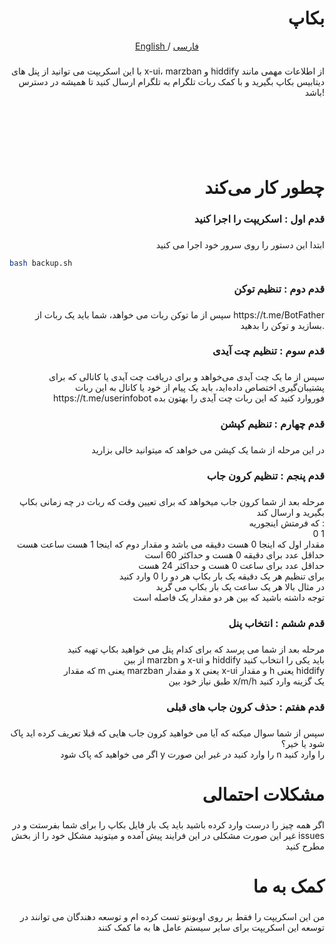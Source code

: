 <h1 align="right">بکاپ</h1>

<p align="center">
 <a href="./README.md">
 English
 </a>
 /
 <a href="./README-fa.md">
 فارسی
 </a>
</p>

###

<p align="right">با این اسکریپت می توانید از پنل های x-ui، marzban و hiddify از اطلاعات مهمی مانند دیتابیس بکاپ بگیرید و با کمک ربات تلگرام به تلگرام ارسال کنید تا همیشه در دسترس باشد!</p>

###

<br clear="both">

<p align="left">‏<br>‏</p>

###

<h1 align="right">چطور کار می‌کند</h1>

###

<h3 align="right">قدم اول : اسکریپت را اجرا کنید</h3>

###

<p align="right">ابتدا این دستور را روی سرور خود اجرا می کنید</p>
  
```bash
bash backup.sh
```

###

<h3 align="right">قدم دوم : تنظیم توکن</h3>

###

<p align="right">سپس از ما توکن ربات می خواهد، شما باید یک ربات از https://t.me/BotFather بسازید و توکن را بدهید.</p>

###

<h3 align="right">قدم سوم : تنظیم چت آیدی</h3>

###

<p align="right">سپس از ما یک چت آیدی می‌خواهد و برای دریافت چت آیدی یا کانالی که برای پشتیبان‌گیری اختصاص داده‌اید، باید یک پیام از خود یا کانال به این ربات https://t.me/userinfobot فوروارد کنید که این ربات چت آیدی را بهتون بده</p>

###

<h3 align="right">قدم چهارم : تنظیم کپشن</h3>

###

<p align="right">در این مرحله از شما یک کپشن می خواهد که میتوانید خالی بزارید</p>

###

<h3 align="right">قدم پنجم : تنظیم کرون جاب</h3>

###

<p align="right">مرحله بعد از شما کرون جاب میخواهد که برای تعیین وقت که ربات در چه زمانی بکاپ بگیرید و ارسال کند<br>که فرمتش اینجوریه : <br>0 1<br>مقدار اول که اینجا 0 هست دقیقه می باشد و مقدار دوم که اینجا 1 هست ساعت هست<br>حداقل عدد برای دقیقه 0 هست و حداکثر 60 است<br>حداقل عدد برای ساعت 0 هست و حداکثر 24 هست<br>برای تنظیم هر یک دقیقه یک بار بکاپ هر دو را 0 وارد کنید<br>در مثال بالا هر یک ساعت یک بار بکاپ می گرید <br>توجه داشته باشید که بین هر دو مقدار یک فاصله است</p>

###

<h3 align="right">قدم ششم : انتخاب پنل</h3>

###

<p align="right">مرحله بعد از شما می پرسد که برای کدام پنل می خواهید بکاپ تهیه کنید<br>از بین marzbn و x-ui و hiddify  باید یکی را انتخاب کنید<br>که مقدار m یعنی marzban و مقدار x یعنی x-ui و مقدار h یعنی hiddify <br>طبق نیاز خود بین x/m/h یک گزینه وارد کنید</p>

###

<h3 align="right">قدم هفتم : حذف کرون جاب های قبلی</h3>

###

<p align="right">سپس از شما سوال میکنه که آیا می خواهید کرون جاب هایی که قبلا تعریف کرده اید پاک شود یا خیر؟<br>اگر می خواهید که پاک شود y را وارد کنید در غیر این صورت n را وارد کنید</p>

###

<h1 align="right">مشکلات احتمالی</h1>

###

<p align="right">اگر همه چیز را درست وارد کرده باشید باید یک بار فایل بکاپ را برای شما بفرستت و در غیر این صورت مشکلی در این فرایند پیش آمده و میتونید مشکل خود را از بخش issues مطرح کنید</p>

###

<h1 align="right">کمک به ما</h1>

###

<p align="right">من این اسکریپت را فقط بر روی اوبونتو تست کرده ام و توسعه دهندگان می توانند در توسعه این اسکریپت برای سایر سیستم عامل ها به ما کمک کنند</p>

